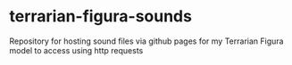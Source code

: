 # terrarian-figura-sounds
Repository for hosting sound files via github pages for my Terrarian Figura model to access using http requests
